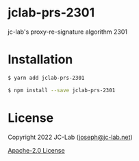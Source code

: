 # jclab-prs-2301

jc-lab's proxy-re-signature algorithm 2301

# Installation

```bash
$ yarn add jclab-prs-2301
```

```bash
$ npm install --save jclab-prs-2301
```

# License

Copyright 2022 JC-Lab (joseph@jc-lab.net)

[Apache-2.0 License](../LICENSE)

